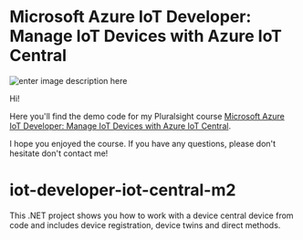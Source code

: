 # Microsoft Azure IoT Developer: Manage IoT Devices with Azure IoT Central

![enter image description here](https://www.pluralsight.com/content/dam/pluralsight/newsroom/brand-assets/logos/pluralsight-logo-vrt-color-2.png)  

Hi!

Here you'll find the demo code for my Pluralsight course [Microsoft Azure IoT Developer: Manage IoT Devices with Azure IoT Central](https://pluralsight.pxf.io/iot-devices-iot-central).

I hope you enjoyed the course. If you have any questions, please don't hesitate don't contact me!

# iot-developer-iot-central-m2

This .NET project shows you how to work with a device central device from code and includes device registration, device twins and direct methods.
